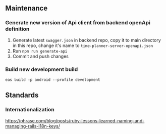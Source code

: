 ## Maintenance

### Generate new version of Api client from backend openApi definition

1. Generate latest `swagger.json` in backend repo, copy it to main directory in this repo, change it's name to `time-planner-server-openapi.json`
2. Run `npm run generate-api`
3. Commit and push changes

### Build new development build

`eas build -p android --profile development`

## Standards

### Internationalization

https://phrase.com/blog/posts/ruby-lessons-learned-naming-and-managing-rails-i18n-keys/
